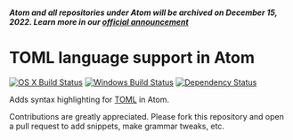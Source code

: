 ##### Atom and all repositories under Atom will be archived on December 15, 2022. Learn more in our [official announcement](https://github.blog/2022-06-08-sunsetting-atom/)
 # TOML language support in Atom
[![OS X Build Status](https://travis-ci.org/atom/language-toml.svg?branch=master)](https://travis-ci.org/atom/language-toml)
[![Windows Build Status](https://ci.appveyor.com/api/projects/status/kohao3fjyk6xv0sc/branch/master?svg=true)](https://ci.appveyor.com/project/Atom/language-toml/branch/master)
[![Dependency Status](https://david-dm.org/atom/language-toml.svg)](https://david-dm.org/atom/language-toml)

Adds syntax highlighting for [TOML](https://github.com/toml-lang/toml) in Atom.

Contributions are greatly appreciated. Please fork this repository and open a pull request to add snippets, make grammar tweaks, etc.
